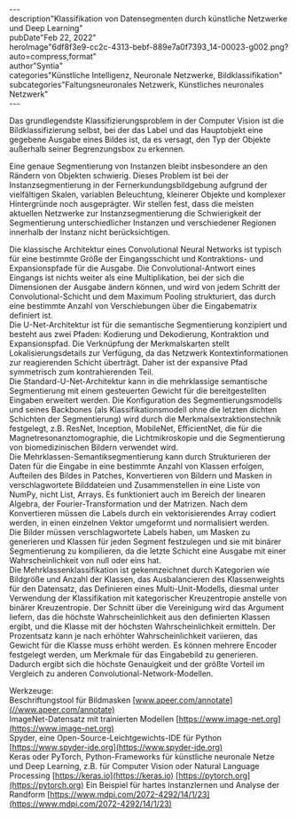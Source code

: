 \---  
description"Klassifikation von Datensegmenten durch künstliche Netzwerke und Deep Learning"   
pubDate"Feb 22, 2022"   
heroImage"6df8f3e9-cc2c-4313-bebf-889e7a0f7393_14-00023-g002.png?auto=compress,format"   
author"Syntia"   
categories"Künstliche Intelligenz, Neuronale Netzwerke, Bildklassifikation"   
subcategories"Faltungsneuronales Netzwerk, Künstliches neuronales Netzwerk"   
\---  

Das grundlegendste Klassifizierungsproblem in der Computer Vision ist die Bildklassifizierung selbst, bei der das Label und das Hauptobjekt eine gegebene Ausgabe eines Bildes ist, da es versagt, den Typ der Objekte außerhalb seiner Begrenzungsbox zu erkennen.

Eine genaue Segmentierung von Instanzen bleibt insbesondere an den Rändern von Objekten schwierig. Dieses Problem ist bei der Instanzsegmentierung in der Fernerkundungsbildgebung aufgrund der vielfältigen Skalen, variablen Beleuchtung, kleinerer Objekte und komplexer Hintergründe noch ausgeprägter. Wir stellen fest, dass die meisten aktuellen Netzwerke zur Instanzsegmentierung die Schwierigkeit der Segmentierung unterschiedlicher Instanzen und verschiedener Regionen innerhalb der Instanz nicht berücksichtigen.

Die klassische Architektur eines Convolutional Neural Networks ist typisch für eine bestimmte Größe der Eingangsschicht und Kontraktions- und Expansionspfade für die Ausgabe. Die Convolutional-Antwort eines Eingangs ist nichts weiter als eine Multiplikation, bei der sich die Dimensionen der Ausgabe ändern können, und wird von jedem Schritt der Convolutional-Schicht und dem Maximum Pooling strukturiert, das durch eine bestimmte Anzahl von Verschiebungen über die Eingabematrix definiert ist.  
Die U-Net-Architektur ist für die semantische Segmentierung konzipiert und besteht aus zwei Pfaden: Kodierung und Dekodierung, Kontraktion und Expansionspfad. Die Verknüpfung der Merkmalskarten stellt Lokalisierungsdetails zur Verfügung, da das Netzwerk Kontextinformationen zur reagierenden Schicht überträgt. Daher ist der expansive Pfad symmetrisch zum kontrahierenden Teil.  
Die Standard-U-Net-Architektur kann in die mehrklassige semantische Segmentierung mit einem gesteuerten Gewicht für die bereitgestellten Eingaben erweitert werden. Die Konfiguration des Segmentierungsmodells und seines Backbones (als Klassifikationsmodell ohne die letzten dichten Schichten der Segmentierung) wird durch die Merkmalsextraktionstechnik festgelegt, z.B. ResNet, Inception, MobileNet, EfficientNet, die für die Magnetresonanztomographie, die Lichtmikroskopie und die Segmentierung von biomedizinischen Bildern verwendet wird.  
Die Mehrklassen-Semantiksegmentierung kann durch Strukturieren der Daten für die Eingabe in eine bestimmte Anzahl von Klassen erfolgen, Aufteilen des Bildes in Patches, Konvertieren von Bildern und Masken in verschlagwortete Bilddateien und Zusammenstellen in eine Liste von NumPy, nicht List, Arrays. Es funktioniert auch im Bereich der linearen Algebra, der Fourier-Transformation und der Matrizen. Nach dem Konvertieren müssen die Labels durch ein vektorisierendes Array codiert werden, in einen einzelnen Vektor umgeformt und normalisiert werden.  
Die Bilder müssen verschlagwortete Labels haben, um Masken zu generieren und Klassen für jeden Segment festzulegen und sie mit binärer Segmentierung zu kompilieren, da die letzte Schicht eine Ausgabe mit einer Wahrscheinlichkeit von null oder eins hat.  
Die Mehrklassenklassifikation ist gekennzeichnet durch Kategorien wie Bildgröße und Anzahl der Klassen, das Ausbalancieren des Klassenweights für den Datensatz, das Definieren eines Multi-Unit-Modells, diesmal unter Verwendung der Klassifikation mit kategorischer Kreuzentropie anstelle von binärer Kreuzentropie. Der Schnitt über die Vereinigung wird das Argument liefern, das die höchste Wahrscheinlichkeit aus den definierten Klassen ergibt, und die Klasse mit der höchsten Wahrscheinlichkeit ermitteln. Der Prozentsatz kann je nach erhöhter Wahrscheinlichkeit variieren, das Gewicht für die Klasse muss erhöht werden. Es können mehrere Encoder festgelegt werden, um Merkmale für das Eingabebild zu generieren. Dadurch ergibt sich die höchste Genauigkeit und der größte Vorteil im Vergleich zu anderen Convolutional-Network-Modellen.

Werkzeuge:  
Beschriftungstool für Bildmasken [www.apeer.com/annotate](//www.apeer.com/annotate)  
ImageNet-Datensatz mit trainierten Modellen [https://www.image-net.org](https://www.image-net.org)  
Spyder, eine Open-Source-Leichtgewichts-IDE für Python [https://www.spyder-ide.org](https://www.spyder-ide.org)  
Keras oder PyTorch, Python-Frameworks für künstliche neuronale Netze und Deep Learning, z.B. für Computer Vision oder Natural Language Processing [https://keras.io](https://keras.io) [https://pytorch.org](https://pytorch.org) Ein Beispiel für hartes Instanzlernen und Analyse der Randform [https://www.mdpi.com/2072-4292/14/1/23](https://www.mdpi.com/2072-4292/14/1/23)